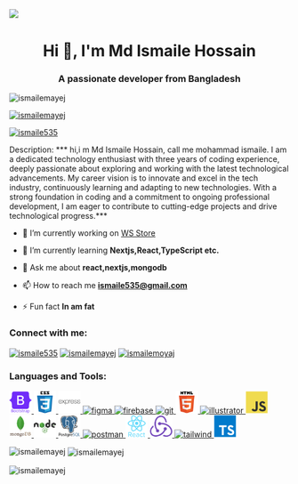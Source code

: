 

<img src="https://github.com/ismailemayej/ismailemayej/blob/main/Untitled%20design%20(2).png" />
<h1 align="center">Hi 👋, I'm Md Ismaile Hossain</h1>
<h3 align="center">A passionate developer from Bangladesh</h3>

<p align="left"> <img src="https://komarev.com/ghpvc/?username=ismailemayej&label=Profile%20views&color=0e75b6&style=flat" alt="ismailemayej" /> </p>

<p align="left"> <a href="https://github.com/ryo-ma/github-profile-trophy"><img src="https://github-profile-trophy.vercel.app/?username=ismailemayej" alt="ismailemayej" /></a> </p>

<p align="left"> <a href="https://twitter.com/ismaile535" target="blank"><img src="https://img.shields.io/twitter/follow/ismaile535?logo=twitter&style=for-the-badge" alt="ismaile535" /></a> </p>
Description: *** hi,i m Md Ismaile Hossain, call me mohammad ismaile.
I am a dedicated technology enthusiast with three years of coding experience, deeply passionate about exploring and working with the latest technological advancements. My career vision is to innovate and excel in the tech industry, continuously learning and adapting to new technologies. With a strong foundation in coding and a commitment to ongoing professional development, I am eager to contribute to cutting-edge projects and drive technological progress.***

- 🔭 I’m currently working on [WS Store](https://supplies-store-client.vercel.app/)

- 🌱 I’m currently learning **Nextjs,React,TypeScript etc.**

- 💬 Ask me about **react,nextjs,mongodb**

- 📫 How to reach me **ismaile535@gmail.com**

- ⚡ Fun fact **In am fat**

<h3 align="left">Connect with me:</h3>
<p align="left">
<a href="https://twitter.com/ismaile535" target="blank"><img align="center" src="https://raw.githubusercontent.com/rahuldkjain/github-profile-readme-generator/master/src/images/icons/Social/twitter.svg" alt="ismaile535" height="30" width="40" /></a>
<a href="https://linkedin.com/in/ismailemayej" target="blank"><img align="center" src="https://raw.githubusercontent.com/rahuldkjain/github-profile-readme-generator/master/src/images/icons/Social/linked-in-alt.svg" alt="ismailemayej" height="30" width="40" /></a>
<a href="https://fb.com/ismailemoyaj" target="blank"><img align="center" src="https://raw.githubusercontent.com/rahuldkjain/github-profile-readme-generator/master/src/images/icons/Social/facebook.svg" alt="ismailemoyaj" height="30" width="40" /></a>
</p>

<h3 align="left">Languages and Tools:</h3>
<p align="left"> <a href="https://getbootstrap.com" target="_blank" rel="noreferrer"> <img src="https://raw.githubusercontent.com/devicons/devicon/master/icons/bootstrap/bootstrap-plain-wordmark.svg" alt="bootstrap" width="40" height="40"/> </a> <a href="https://www.w3schools.com/css/" target="_blank" rel="noreferrer"> <img src="https://raw.githubusercontent.com/devicons/devicon/master/icons/css3/css3-original-wordmark.svg" alt="css3" width="40" height="40"/> </a> <a href="https://expressjs.com" target="_blank" rel="noreferrer"> <img src="https://raw.githubusercontent.com/devicons/devicon/master/icons/express/express-original-wordmark.svg" alt="express" width="40" height="40"/> </a> <a href="https://www.figma.com/" target="_blank" rel="noreferrer"> <img src="https://www.vectorlogo.zone/logos/figma/figma-icon.svg" alt="figma" width="40" height="40"/> </a> <a href="https://firebase.google.com/" target="_blank" rel="noreferrer"> <img src="https://www.vectorlogo.zone/logos/firebase/firebase-icon.svg" alt="firebase" width="40" height="40"/> </a> <a href="https://git-scm.com/" target="_blank" rel="noreferrer"> <img src="https://www.vectorlogo.zone/logos/git-scm/git-scm-icon.svg" alt="git" width="40" height="40"/> </a> <a href="https://www.w3.org/html/" target="_blank" rel="noreferrer"> <img src="https://raw.githubusercontent.com/devicons/devicon/master/icons/html5/html5-original-wordmark.svg" alt="html5" width="40" height="40"/> </a> <a href="https://www.adobe.com/in/products/illustrator.html" target="_blank" rel="noreferrer"> <img src="https://www.vectorlogo.zone/logos/adobe_illustrator/adobe_illustrator-icon.svg" alt="illustrator" width="40" height="40"/> </a> <a href="https://developer.mozilla.org/en-US/docs/Web/JavaScript" target="_blank" rel="noreferrer"> <img src="https://raw.githubusercontent.com/devicons/devicon/master/icons/javascript/javascript-original.svg" alt="javascript" width="40" height="40"/> </a> <a href="https://www.mongodb.com/" target="_blank" rel="noreferrer"> <img src="https://raw.githubusercontent.com/devicons/devicon/master/icons/mongodb/mongodb-original-wordmark.svg" alt="mongodb" width="40" height="40"/> </a> <a href="https://nodejs.org" target="_blank" rel="noreferrer"> <img src="https://raw.githubusercontent.com/devicons/devicon/master/icons/nodejs/nodejs-original-wordmark.svg" alt="nodejs" width="40" height="40"/> </a> <a href="https://www.postgresql.org" target="_blank" rel="noreferrer"> <img src="https://raw.githubusercontent.com/devicons/devicon/master/icons/postgresql/postgresql-original-wordmark.svg" alt="postgresql" width="40" height="40"/> </a> <a href="https://postman.com" target="_blank" rel="noreferrer"> <img src="https://www.vectorlogo.zone/logos/getpostman/getpostman-icon.svg" alt="postman" width="40" height="40"/> </a> <a href="https://reactjs.org/" target="_blank" rel="noreferrer"> <img src="https://raw.githubusercontent.com/devicons/devicon/master/icons/react/react-original-wordmark.svg" alt="react" width="40" height="40"/> </a> <a href="https://redux.js.org" target="_blank" rel="noreferrer"> <img src="https://raw.githubusercontent.com/devicons/devicon/master/icons/redux/redux-original.svg" alt="redux" width="40" height="40"/> </a> <a href="https://tailwindcss.com/" target="_blank" rel="noreferrer"> <img src="https://www.vectorlogo.zone/logos/tailwindcss/tailwindcss-icon.svg" alt="tailwind" width="40" height="40"/> </a> <a href="https://www.typescriptlang.org/" target="_blank" rel="noreferrer"> <img src="https://raw.githubusercontent.com/devicons/devicon/master/icons/typescript/typescript-original.svg" alt="typescript" width="40" height="40"/> </a> </p>

<p><img align="left" src="https://github-readme-stats.vercel.app/api/top-langs?username=ismailemayej&show_icons=true&locale=en&layout=compact" alt="ismailemayej" /></p>

<p>&nbsp;<img align="center" src="https://github-readme-stats.vercel.app/api?username=ismailemayej&show_icons=true&locale=en" alt="ismailemayej" /></p>

<p><img align="center" src="https://github-readme-streak-stats.herokuapp.com/?user=ismailemayej&" alt="ismailemayej" /></p>
